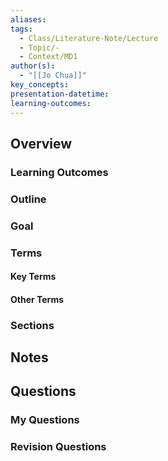 ```yaml
---
aliases: 
tags:
  - Class/Literature-Note/Lecture
  - Topic/-
  - Context/MD1
author(s):
  - "[[Jo Chua]]"
key_concepts: 
presentation-datetime: 
learning-outcomes:
---
```



## Overview
### Learning Outcomes

### Outline

### Goal

### Terms
#### Key Terms

#### Other Terms

### Sections


## Notes


## Questions

### My Questions
### Revision Questions




